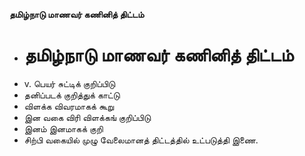 **தமிழ்நாடு மாணவர் கணினித் திட்டம்**
- # தமிழ்நாடு மாணவர் கணினித் திட்டம்
- v. பெயர் சுட்டிக் குறிப்பிடு
- தனிப்படக் குறித்துக் காட்டு
- விளக்க விவரமாகக் கூறு
- இன வகை விரி விளக்கங் குறிப்பிடு
- இனம் இனமாகக் குறி
- சிற்பி வகையில் முழு வேலைமானத் திட்டத்தில் உட்படுத்தி இணை.

